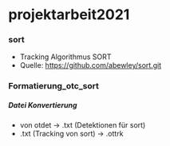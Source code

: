 # projektarbeit2021

### sort
* Tracking Algorithmus SORT 
* Quelle: https://github.com/abewley/sort.git

### Formatierung_otc_sort
##### Datei Konvertierung 
* von otdet -> .txt (Detektionen für sort)
* .txt (Tracking von sort) -> .ottrk